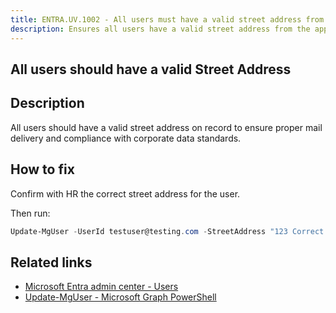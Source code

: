 ```yaml
---
title: ENTRA.UV.1002 - All users must have a valid street address from the allowed list
description: Ensures all users have a valid street address from the approved list.
---
```

## All users should have a valid Street Address

## Description

All users should have a valid street address on record to ensure proper mail delivery and compliance with corporate data standards.

## How to fix

Confirm with HR the correct street address for the user.

Then run:

```powershell
Update-MgUser -UserId testuser@testing.com -StreetAddress "123 Correct St"
```

## Related links

- [Microsoft Entra admin center - Users](https://entra.microsoft.com/#view/Microsoft_AAD_UsersAndTenants/UserManagementMenuBlade/~/AllUsers/menuId/)
- [Update-MgUser - Microsoft Graph PowerShell](https://learn.microsoft.com/powershell/module/microsoft.graph.users/update-mguser)
